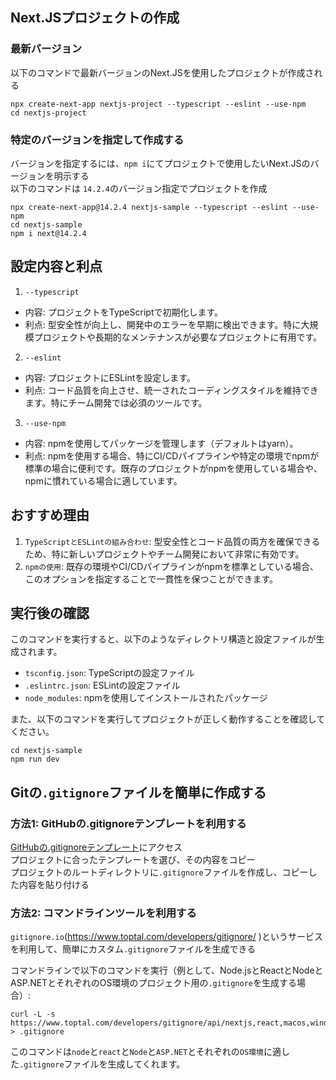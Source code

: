 ## Next.JSプロジェクトの作成

### 最新バージョン
以下のコマンドで最新バージョンのNext.JSを使用したプロジェクトが作成される
```
npx create-next-app nextjs-project --typescript --eslint --use-npm
cd nextjs-project
```

### 特定のバージョンを指定して作成する

バージョンを指定するには、`npm i`にてプロジェクトで使用したいNext.JSのバージョンを明示する  
以下のコマンドは `14.2.4`のバージョン指定でプロジェクトを作成
```
npx create-next-app@14.2.4 nextjs-sample --typescript --eslint --use-npm
cd nextjs-sample
npm i next@14.2.4
```

## 設定内容と利点

1. `--typescript`  
- 内容: プロジェクトをTypeScriptで初期化します。
- 利点: 型安全性が向上し、開発中のエラーを早期に検出できます。特に大規模プロジェクトや長期的なメンテナンスが必要なプロジェクトに有用です。

2. `--eslint`
- 内容: プロジェクトにESLintを設定します。
- 利点: コード品質を向上させ、統一されたコーディングスタイルを維持できます。特にチーム開発では必須のツールです。

3. `--use-npm`
- 内容: npmを使用してパッケージを管理します（デフォルトはyarn）。
- 利点: npmを使用する場合、特にCI/CDパイプラインや特定の環境でnpmが標準の場合に便利です。既存のプロジェクトがnpmを使用している場合や、npmに慣れている場合に適しています。

## おすすめ理由

1. `TypeScriptとESLintの組み合わせ`: 型安全性とコード品質の両方を確保できるため、特に新しいプロジェクトやチーム開発において非常に有効です。
2. `npmの使用`: 既存の環境やCI/CDパイプラインがnpmを標準としている場合、このオプションを指定することで一貫性を保つことができます。

## 実行後の確認
このコマンドを実行すると、以下のようなディレクトリ構造と設定ファイルが生成されます。

- `tsconfig.json`: TypeScriptの設定ファイル
- `.eslintrc.json`: ESLintの設定ファイル
- `node_modules`: npmを使用してインストールされたパッケージ

また、以下のコマンドを実行してプロジェクトが正しく動作することを確認してください。
```
cd nextjs-sample
npm run dev
```

## Gitの`.gitignore`ファイルを簡単に作成する

### 方法1: GitHubの.gitignoreテンプレートを利用する  
[GitHubの.gitignoreテンプレート](https://github.com/github/gitignore)にアクセス  
プロジェクトに合ったテンプレートを選び、その内容をコピー  
プロジェクトのルートディレクトリに`.gitignore`ファイルを作成し、コピーした内容を貼り付ける  

### 方法2: コマンドラインツールを利用する  
`gitignore.io`(https://www.toptal.com/developers/gitignore/ )というサービスを利用して、簡単にカスタム`.gitignore`ファイルを生成できる  

コマンドラインで以下のコマンドを実行（例として、Node.jsとReactとNodeとASP.NETとそれぞれのOS環境のプロジェクト用の`.gitignore`を生成する場合）:
```
curl -L -s https://www.toptal.com/developers/gitignore/api/nextjs,react,macos,windows,linux,node,aspnetcore > .gitignore
```

このコマンドは`node`と`react`と`Node`と`ASP.NET`とそれぞれの`OS環境`に適した`.gitignore`ファイルを生成してくれます。